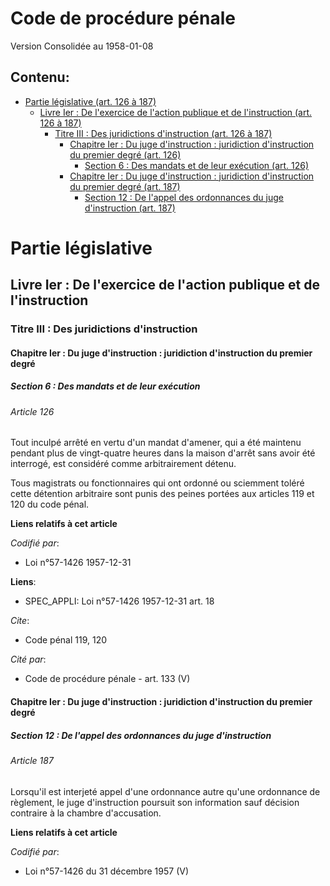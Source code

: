 # Code de procédure pénale  
Version Consolidée au 1958-01-08
## Contenu: 
  - [Partie législative (art. 126 à 187)](#1)
    - [Livre Ier : De l'exercice de l'action publique et de l'instruction (art. 126 à 187)](#2)
      - [Titre III : Des juridictions d'instruction (art. 126 à 187)](#3)
        - [Chapitre Ier : Du juge d'instruction : juridiction d'instruction du premier degré (art. 126)](#4)
          - [Section 6 : Des mandats et de leur exécution (art. 126)](#5)
        - [Chapitre Ier : Du juge d'instruction : juridiction d'instruction du premier degré (art. 187)](#6)
          - [Section 12 : De l'appel des ordonnances du juge d'instruction (art. 187)](#7)
# Partie législative<a id=1></a>

## Livre Ier : De l'exercice de l'action publique et de l'instruction<a id=2></a>

### Titre III : Des juridictions d'instruction<a id=3></a>

#### Chapitre Ier : Du juge d'instruction : juridiction d'instruction du premier degré<a id=4></a>

##### Section 6 : Des mandats et de leur exécution<a id=5></a>

###### Article 126

Tout inculpé arrêté en vertu d'un mandat d'amener, qui a été maintenu pendant plus de vingt-quatre heures dans la maison
d'arrêt sans avoir été interrogé, est considéré comme arbitrairement détenu.

Tous magistrats ou fonctionnaires qui ont ordonné ou sciemment toléré cette détention arbitraire sont punis des peines
portées aux articles 119 et 120 du code pénal.

**Liens relatifs à cet article**

_Codifié par_:

  - Loi n°57-1426 1957-12-31

**Liens**:

  - SPEC_APPLI: Loi n°57-1426 1957-12-31 art. 18

_Cite_:

  - Code pénal 119, 120

_Cité par_:

  - Code de procédure pénale - art. 133 (V)


#### Chapitre Ier : Du juge d'instruction : juridiction d'instruction du premier degré<a id=6></a>

##### Section 12 : De l'appel des ordonnances du juge d'instruction<a id=7></a>

###### Article 187

Lorsqu'il est interjeté appel d'une ordonnance autre qu'une ordonnance de règlement, le juge d'instruction poursuit son
information sauf décision contraire à la chambre d'accusation.

**Liens relatifs à cet article**

_Codifié par_:

  - Loi n°57-1426 du 31 décembre 1957 (V)


